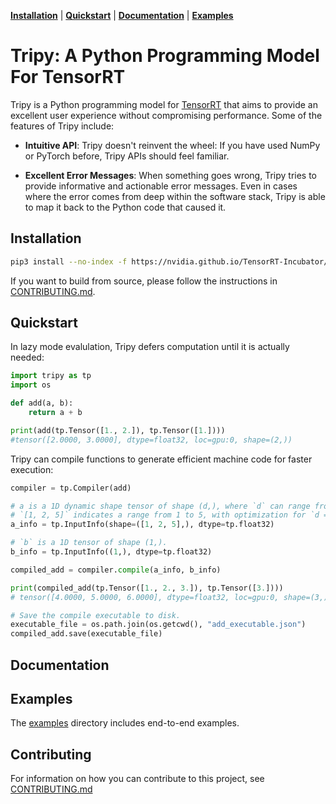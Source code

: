 [**Installation**](#installation) | [**Quickstart**](#quickstart) | [**Documentation**](#documentation) | [**Examples**](#examples)

# Tripy: A Python Programming Model For TensorRT

Tripy is a Python programming model for [TensorRT](https://developer.nvidia.com/tensorrt) that aims to provide an excellent
user experience without compromising performance. Some of the features of Tripy include:

- **Intuitive API**: Tripy doesn't reinvent the wheel: If you have used NumPy or
    PyTorch before, Tripy APIs should feel familiar.

- **Excellent Error Messages**: When something goes wrong, Tripy tries to provide
    informative and actionable error messages. Even in cases where the error comes
    from deep within the software stack, Tripy is able to map it back to the Python code
    that caused it.


## Installation

```bash
pip3 install --no-index -f https://nvidia.github.io/TensorRT-Incubator/packages.html tripy
```

If you want to build from source, please follow the instructions in [CONTRIBUTING.md](./CONTRIBUTING.md).

## Quickstart

In lazy mode evalulation, Tripy defers computation until it is actually needed:

```py
import tripy as tp
import os

def add(a, b):
    return a + b

print(add(tp.Tensor([1., 2.]), tp.Tensor([1.])))
#tensor([2.0000, 3.0000], dtype=float32, loc=gpu:0, shape=(2,))
```

Tripy can compile functions to generate efficient machine code for faster execution:

```py
compiler = tp.Compiler(add)

# a is a 1D dynamic shape tensor of shape (d,), where `d` can range from 1 to 5.
# `[1, 2, 5]` indicates a range from 1 to 5, with optimization for `d = 2`.
a_info = tp.InputInfo(shape=([1, 2, 5],), dtype=tp.float32)

# `b` is a 1D tensor of shape (1,).
b_info = tp.InputInfo((1,), dtype=tp.float32)

compiled_add = compiler.compile(a_info, b_info)

print(compiled_add(tp.Tensor([1., 2., 3.]), tp.Tensor([3.])))
# tensor([4.0000, 5.0000, 6.0000], dtype=float32, loc=gpu:0, shape=(3,))

# Save the compile executable to disk.
executable_file = os.path.join(os.getcwd(), "add_executable.json")
compiled_add.save(executable_file)
```


<!-- TODO (#release): Link to intro to tripy guide -->


<!-- Tripy: DOC: OMIT Start -->

## Documentation

<!-- TODO (#release): Link to docs -->


## Examples

The [examples](./examples/) directory includes end-to-end examples.


## Contributing

For information on how you can contribute to this project, see [CONTRIBUTING.md](./CONTRIBUTING.md)

<!-- Tripy: DOC: OMIT End -->
